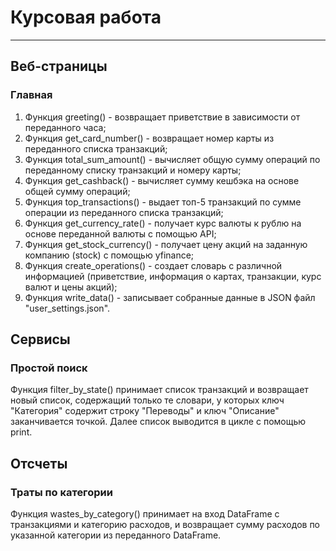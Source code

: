 # Курсовая работа
________________________________________________________________
## Веб-страницы
### Главная 
1. Функция greeting() - возвращает приветствие в зависимости от переданного часа;
2. Функция get_card_number() - возвращает номер карты из переданного списка транзакций;
3. Функция total_sum_amount() - вычисляет общую сумму операций по переданному списку транзакций и номеру карты;
4. Функция get_cashback() - вычисляет сумму кешбэка на основе общей сумму операций;
5. Функция top_transactions() - выдает топ-5 транзакций по сумме операции из переданного списка транзакций;
6. Функция get_currency_rate() - получает курс валюты к рублю на основе переданной валюты с помощью API;
7. Функция get_stock_currency() - получает цену акций на заданную компанию (stock) с помощью yfinance;
8. Функция create_operations() - создает словарь с различной информацией (приветствие, информация о картах, транзакции, курс валют и цены акций);
9. Функция write_data() - записывает собранные данные в JSON файл "user_settings.json".

## Сервисы
### Простой поиск
Функция filter_by_state() принимает список транзакций и возвращает новый список, содержащий только те словари, у которых ключ "Категория" содержит строку "Переводы" и ключ "Описание" заканчивается точкой. Далее список выводится в цикле с помощью print.
## Отсчеты
### Траты по категории
Функция wastes_by_category() принимает на вход DataFrame с транзакциями и категорию расходов, и возвращает сумму расходов по указанной категории из переданного DataFrame.